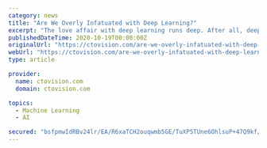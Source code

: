```yaml
---
category: news
title: "Are We Overly Infatuated with Deep Learning?"
excerpt: "The love affair with deep learning runs deep. After all, deep learning is responsible for much of the advancements in machine learning we’ve realized in the past decade. But are we overly infatuated with deep learning? Read Ronald Schmelzer’s article ..."
publishedDateTime: 2020-10-19T00:00:00Z
originalUrl: "https://ctovision.com/are-we-overly-infatuated-with-deep-learning-2/"
webUrl: "https://ctovision.com/are-we-overly-infatuated-with-deep-learning-2/"
type: article

provider:
  name: ctovision.com
  domain: ctovision.com

topics:
  - Machine Learning
  - AI

secured: "bsfpmwIdRBv24lr/EA/R6xaTCH2ouqwmb5GE/TuXP5TUne6OhlsuP+47Q9kf/R3kfO/a7n0LlW5G/TrmGjpzfPCEE06eRN9fT0Aay7WqnynJgsUQiFYBM+AIE/jTYDNnPjjK5NekYDBSVla6t+q+JLIXiPyUMKmJdQNKBCF+66x5SSKyg3brtCw2/xrgxwOrpP3Q+d0sLDmiwO9/rwiHF+pTPx5+GOwE8OW1apY6KMxIltECaaumPNpFKE64sevER7qTqmj+Ho8tiRJjhhcoaz3JtFR86nh8ONIIvRDu48VoiRj0LwfL7zKz1WQLJP/+E20yWkEdrxk4FSBZQhI4Q8CxJI2DeZ3sxCpvoM+qECk=;FkZmBrTKfI3p5v3ZivqGMA=="
---
```


